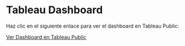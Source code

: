 # Tableau Dashboard

Haz clic en el siguiente enlace para ver el dashboard en Tableau Public:

[Ver Dashboard en Tableau Public](https://public.tableau.com/shared/HJ9PZTSZ9?:display_count=n&:origin=viz_share_link)
